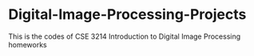 # Digital-Image-Processing-Projects
This is the codes of CSE 3214 Introduction to Digital Image Processing homeworks
